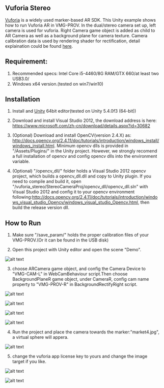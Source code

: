 
## Vuforia Stereo


[Vuforia](https://www.vuforia.com/) is a widely used marker-based AR SDK. This Unity example shows how to run Vuforia AR in VMG-PROV. In the dual/stereo camera set up, left camera is used for vuforia. Right Camera game object is added as child to AR Camera as well as a background plane for camera texture. Camera calibration data is used by rendering shader for rectification, detail explaination could be found [here](https://github.com/flankechen/vuforia_stereo_rectify).

## Requirement:

1.  Recommended specs: Intel Core i5-4460/8G RAM/GTX 660/at least two USB3.0/
2.  Windows x64 version.(tested on win7/win10)

## Installation

1.  Install and [Unity](https://unity3d.com/) 64bit editor(tested on Unity 5.4.0f3 (64-bit))

2.  Download and install Visual Studio 2012, the download address is here: https://www.microsoft.com/zh-cn/download/details.aspx?id=30682

3.  (Optional) Download and install OpenCV(version 2.4.X) as: http://docs.opencv.org/2.4.11/doc/tutorials/introduction/windows_install/windows_install.html. Minimum opencv dlls is provided in "/Assets/Plugins/" in the Unity project. However, we strongly recomend a full installation of opencv and config opencv dlls into the environment variable.

4.  (Optional) "/opencv_dll/" folder holds a Visual Studio 2012 opencv project, which builds a opencv_dll.dll and copy to Unity plugin. If you need to compile and build it, open "/vuforia_stereo/StereoCameraProj/opencv_dll/opencv_dll.sln" with Visual Studio 2012 and config it to your opencv environment following:http://docs.opencv.org/2.4.11/doc/tutorials/introduction/windows_visual_studio_Opencv/windows_visual_studio_Opencv.html, then build the release version dll.

## How to Run

1.  Make sure "/save_param/" holds the proper calibration files of your VMG-PROV.(Or it can be found in the USB disk)

2.  Open this project with Unity editor and open the scene "Demo".

![alt text](https://github.com/VisionerTech/vuforia_stereo/blob/master/readme_image/snipaste_20170315_105811.png "demo scene")


3.  choose ARCamera game object, and config the Camera Device to "VMG-CAM-L" in WebCamBehaviour script.Then choose BackgroundPlaneR game object, under CameraR, config cam name property to "VMG-PROV-R" in BackgroundRectifyRight script.

  ![alt text](https://github.com/VisionerTech/vuforia_stereo/tree/master/readme_image/snipaste_20170315_110557.png "AR camera")

  ![alt text](https://github.com/VisionerTech/vuforia_stereo/tree/master/readme_image/snipaste_20170315_110630.png "left camera name")

  ![alt text](https://github.com/VisionerTech/vuforia_stereo/tree/master/readme_image/snipaste_20170315_110730.png "right camera game object")

  ![alt text](https://github.com/VisionerTech/vuforia_stereo/tree/master/readme_image/snipaste_20170315_110753.png "right camer name")



4.  Run the project and place the camera towards the marker:"market4.jpg", a virtual sphere will appera.

  ![alt text](https://github.com/VisionerTech/vuforia_stereo/tree/master/readme_image/run_snap.png "run snap")

5. change the vuforia app license key to yours and change the image target if you like.

  ![alt text](https://github.com/VisionerTech/vuforia_stereo/tree/master/readme_image/snipaste_20170315_111122.png "choose app license key")

  ![alt text](https://github.com/VisionerTech/vuforia_stereo/tree/master/readme_image/snipaste_20170315_111159.png "app license key")
